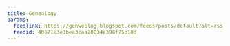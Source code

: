 ```yaml
---
title: Genealogy
params:
  feedlink: https://genweblog.blogspot.com/feeds/posts/default?alt=rss
  feedid: 40671c3e1bea3caa20034e398f75b18d
---
```

